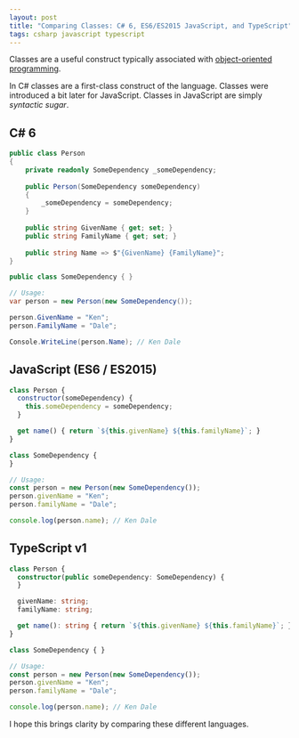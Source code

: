 ```yaml
---
layout: post
title: "Comparing Classes: C# 6, ES6/ES2015 JavaScript, and TypeScript"
tags: csharp javascript typescript
---
```


Classes are a useful construct typically associated with [object-oriented programming](https://en.wikipedia.org/wiki/Object-oriented_programming).

In C# classes are a first-class construct of the language. Classes were introduced a bit later for JavaScript. Classes in JavaScript are simply *syntactic sugar*.

## C# 6

```csharp
public class Person
{
    private readonly SomeDependency _someDependency;
    
    public Person(SomeDependency someDependency)
    {
        _someDependency = someDependency;
    }
    
    public string GivenName { get; set; }
    public string FamilyName { get; set; }
    
    public string Name => $"{GivenName} {FamilyName}";
}

public class SomeDependency { }

// Usage:
var person = new Person(new SomeDependency());

person.GivenName = "Ken";
person.FamilyName = "Dale";

Console.WriteLine(person.Name); // Ken Dale
```

## JavaScript (ES6 / ES2015)

```javascript
class Person {
  constructor(someDependency) {
    this.someDependency = someDependency;
  }

  get name() { return `${this.givenName} ${this.familyName}`; }
}

class SomeDependency {
}

// Usage:
const person = new Person(new SomeDependency());
person.givenName = "Ken";
person.familyName = "Dale";

console.log(person.name); // Ken Dale
```

## TypeScript v1

```typescript
class Person {
  constructor(public someDependency: SomeDependency) {
  }

  givenName: string;
  familyName: string;

  get name(): string { return `${this.givenName} ${this.familyName}`; };
}

class SomeDependency { }

// Usage:
const person = new Person(new SomeDependency());
person.givenName = "Ken";
person.familyName = "Dale";

console.log(person.name); // Ken Dale
```

I hope this brings clarity by comparing these different languages.
